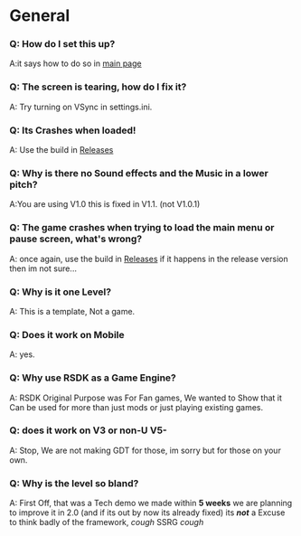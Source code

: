# General
### Q: How do I set this up?
A:it says how to do so in [main page](https://github.com/youngerelk1/RSDK-GDT)

### Q: The screen is tearing, how do I fix it?
A: Try turning on VSync in settings.ini.

### Q: Its Crashes when loaded!
A: Use the build in [Releases](https://github.com/youngerelk1/RSDK-GDT/releases)



### Q: Why is there no Sound effects and the Music in a lower pitch?
A:You are using V1.0 this is fixed in V1.1. (not V1.0.1)

### Q: The game crashes when trying to load the main menu or pause screen, what's wrong?
A: once again, use the build in [Releases](https://github.com/youngerelk1/RSDK-GDT/releases) if it happens in the release version then im not sure...

### Q: Why is it one Level? 
A: This is a template, Not a game. 

### Q: Does it work on Mobile
A: yes.

### Q: Why use RSDK as a Game Engine?
A: RSDK Original Purpose was For Fan games, We wanted to Show that it Can be used for more than just mods or just playing existing games.

### Q: does it work on V3 or non-U V5- 
A: Stop, We are not making GDT for those, im sorry but for those on your own. 

### Q: Why is the level so bland?
A: First Off, that was a Tech demo we made within **5 weeks** we are planning to improve it in 2.0 (and if its out by now its already fixed) its ***not*** a Excuse to think badly of the framework, *cough* SSRG *cough*
